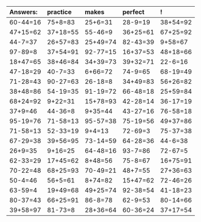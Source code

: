 | Answers: | practice | makes | perfect | ! |
| :--- | :--- | :--- | :--- | :--- |
| 60-44=16 | 75+8=83 | 25+6=31 | 28-9=19 | 38+54=92 | 
| 47+15=62 | 37+18=55 | 55-46=9 | 36+25=61 | 67+25=92 | 
| 44-7=37 | 26+57=83 | 25+49=74 | 82-43=39 | 9+58=67 | 
| 97-89=8 | 37+54=91 | 92-77=15 | 16+37=53 | 48+18=66 | 
| 18+47=65 | 38+46=84 | 34+39=73 | 39+32=71 | 22-6=16 | 
| 47-18=29 | 40-7=33 | 6+66=72 | 74-9=65 | 68-19=49 | 
| 71-28=43 | 90-27=63 | 26-18=8 | 34+49=83 | 56+26=82 | 
| 38+48=86 | 54-19=35 | 91-19=72 | 66-48=18 | 25+59=84 | 
| 68+24=92 | 9+22=31 | 15+78=93 | 42-28=14 | 36-17=19 | 
| 37+9=46 | 44-36=8 | 9+35=44 | 43-27=16 | 76-58=18 | 
| 95-19=76 | 71-58=13 | 95-57=38 | 75-19=56 | 49+37=86 | 
| 71-58=13 | 52-33=19 | 9+4=13 | 72-69=3 | 75-37=38 | 
| 67-29=38 | 39+56=95 | 73-14=59 | 64-28=36 | 44-6=38 | 
| 26+9=35 | 9+16=25 | 64-48=16 | 93-7=86 | 72-67=5 | 
| 62-33=29 | 17+45=62 | 8+48=56 | 75-8=67 | 16+75=91 | 
| 70-22=48 | 68+25=93 | 70-49=21 | 48+7=55 | 27+36=63 | 
| 50-4=46 | 56+5=61 | 8+74=82 | 15+47=62 | 72-46=26 | 
| 63-59=4 | 19+49=68 | 49+25=74 | 92-38=54 | 41-18=23 | 
| 80-37=43 | 66+25=91 | 86-8=78 | 62-9=53 | 80-14=66 | 
| 39+58=97 | 81-73=8 | 28+36=64 | 60-36=24 | 37+17=54 | 
